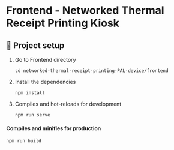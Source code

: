 # Frontend - Networked Thermal Receipt Printing Kiosk

## :thought_balloon: Project setup
1. Go to Frontend directory
   ```
   cd networked-thermal-receipt-printing-PAL-device/frontend
   ```
2. Install the dependencies
    ```
    npm install
    ```
3. Compiles and hot-reloads for development
    ```
    npm run serve
    ```

#### Compiles and minifies for production
```
npm run build
```